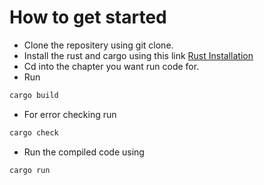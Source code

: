 # How to get started
- Clone the repositery using git clone.
- Install the rust and cargo using this link [Rust Installation] 
- Cd into the chapter you want run code for.
- Run 
```sh
cargo build 
```
- For error checking run 
```sh
cargo check
```
- Run the compiled code using
```sh 
cargo run
```

[Rust Installation]: https://doc.rust-lang.org/book/ch01-01-installation.html
